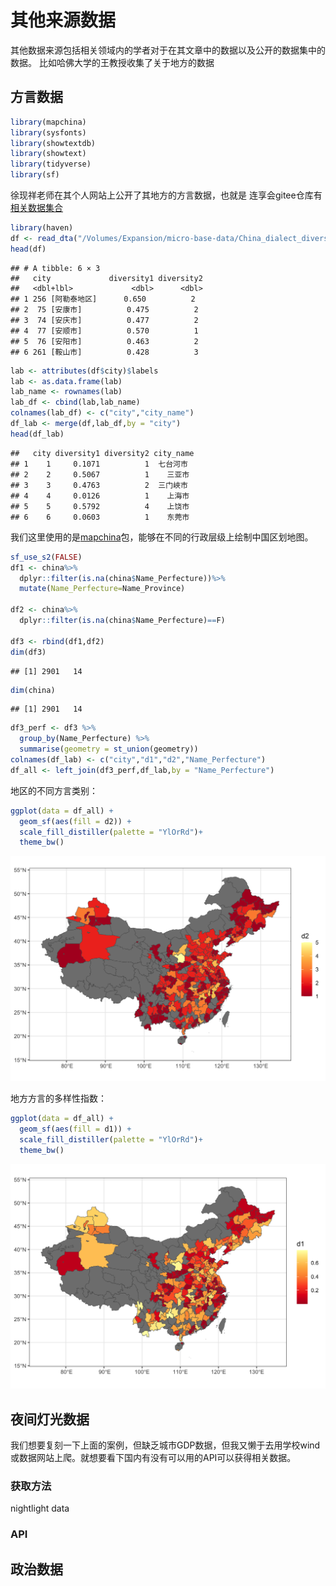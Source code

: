 # 其他来源数据

其他数据来源包括相关领域内的学者对于在其文章中的数据以及公开的数据集中的数据。
比如哈佛大学的王教授收集了关于地方的数据




## 方言数据

```r
library(mapchina)
library(sysfonts)
library(showtextdb)
library(showtext)
library(tidyverse)
library(sf)
```


徐现祥老师在其个人网站上公开了其地方的方言数据，也就是
连享会gitee仓库有[相关数据集合](https://gitee.com/arlionn/IRE/tree/master/)




```r
library(haven)
df <- read_dta("/Volumes/Expansion/micro-base-data/China_dialect_diversity_index.dta")
head(df)
```

```
## # A tibble: 6 × 3
##   city             diversity1 diversity2
##   <dbl+lbl>             <dbl>      <dbl>
## 1 256 [阿勒泰地区]      0.650          2
## 2  75 [安康市]          0.475          2
## 3  74 [安庆市]          0.477          2
## 4  77 [安顺市]          0.570          1
## 5  76 [安阳市]          0.463          2
## 6 261 [鞍山市]          0.428          3
```



```r
lab <- attributes(df$city)$labels
lab <- as.data.frame(lab)
lab_name <- rownames(lab)
lab_df <- cbind(lab,lab_name)
colnames(lab_df) <- c("city","city_name")
df_lab <- merge(df,lab_df,by = "city")
head(df_lab)
```

```
##   city diversity1 diversity2 city_name
## 1    1     0.1071          1  七台河市
## 2    2     0.5067          1    三亚市
## 3    3     0.4763          2  三门峽市
## 4    4     0.0126          1    上海市
## 5    5     0.5792          4    上饶市
## 6    6     0.0603          1    东莞市
```


我们这里使用的是[mapchina](https://github.com/xmc811/mapchina)包，能够在不同的行政层级上绘制中国区划地图。


```r
sf_use_s2(FALSE)
df1 <- china%>%
  dplyr::filter(is.na(china$Name_Perfecture))%>%
  mutate(Name_Perfecture=Name_Province)

df2 <- china%>%
  dplyr::filter(is.na(china$Name_Perfecture)==F)

df3 <- rbind(df1,df2)
dim(df3)
```

```
## [1] 2901   14
```

```r
dim(china)
```

```
## [1] 2901   14
```

```r
df3_perf <- df3 %>%
  group_by(Name_Perfecture) %>%
  summarise(geometry = st_union(geometry))
colnames(df_lab) <- c("city","d1","d2","Name_Perfecture")
df_all <- left_join(df3_perf,df_lab,by = "Name_Perfecture")
```



地区的不同方言类别：


```r
ggplot(data = df_all) +
  geom_sf(aes(fill = d2)) +
  scale_fill_distiller(palette = "YlOrRd")+
  theme_bw()
```

<img src="08-other-data_files/figure-html/unnamed-chunk-5-1.png" width="672" />



地方方言的多样性指数：


```r
ggplot(data = df_all) +
  geom_sf(aes(fill = d1)) +
  scale_fill_distiller(palette = "YlOrRd")+
  theme_bw()
```

<img src="08-other-data_files/figure-html/unnamed-chunk-6-1.png" width="672" />




## 夜间灯光数据

我们想要复刻一下上面的案例，但缺乏城市GDP数据，但我又懒于去用学校wind或数据网站上爬。就想要看下国内有没有可以用的API可以获得相关数据。

### 获取方法

nightlight data


### API









## 政治数据





